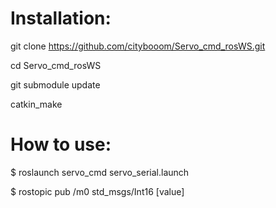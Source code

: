 # Installation:

git clone https://github.com/citybooom/Servo_cmd_rosWS.git 

cd Servo_cmd_rosWS

git submodule update

catkin_make


# How to use:

$ roslaunch servo_cmd servo_serial.launch

$ rostopic pub /m0 std_msgs/Int16 [value]


